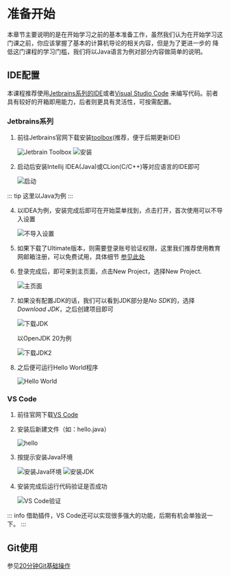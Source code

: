 # 准备开始

本章节主要说明的是在开始学习之前的基本准备工作，虽然我们认为在开始学习这门课之前，你应该掌握了基本的计算机导论的相关内容，但是为了更进一步的
降低这门课程的学习门槛，我们将以Java语言为例对部分内容做简单的说明。

## IDE配置

本课程推荐使用[Jetbrains系列的IDE](https://www.jetbrains.com/)或者[Visual Studio Code](https://code.visualstudio.com/)
来编写代码。前者具有较好的开箱即用能力，后者则更具有灵活性，可按需配置。

### Jetbrains系列

1. 前往Jetbrains官网下载安装[toolbox](https://www.jetbrains.com/toolbox-app/)(推荐，便于后期更新IDE)

   ![Jetbrain Toolbox](https://raw.githubusercontent.com/Waynehfut/blog/img/img/202306040911069.png)
   ![安装](https://raw.githubusercontent.com/Waynehfut/blog/img/img/202306040914227.png)
2. 启动后安装Intellij IDEA(Java)或CLion(C/C++)等对应语言的IDE即可

   ![启动](https://raw.githubusercontent.com/Waynehfut/blog/img/img/202306040916938.png)

::: tip
这里以Java为例
:::

4. 以IDEA为例，安装完成后即可在开始菜单找到，点击打开，首次使用可以不导入设置

   ![不导入设置](https://raw.githubusercontent.com/Waynehfut/blog/img/img/202306040919417.png)
4. 如果下载了Ultimate版本，则需要登录账号验证权限，这里我们推荐使用教育网邮箱注册，可以免费试用，具体细节
   [参见此处](https://www.jetbrains.com.cn/en-us/community/education/#students)
5. 登录完成后，即可来到主页面，点击New Project，选择New Project.

   ![主页面](https://raw.githubusercontent.com/Waynehfut/blog/img/img/202306040921172.png)
6. 如果没有配置JDK的话，我们可以看到JDK部分是*No SDK*的，选择*Download JDK*，之后创建项目即可

   ![下载JDK](https://raw.githubusercontent.com/Waynehfut/blog/img/img/202306051008262.png)

   以OpenJDK 20为例

   ![下载JDK2](https://raw.githubusercontent.com/Waynehfut/blog/img/img/202306051041701.png)
7. 之后便可运行Hello World程序

   ![Hello World](https://raw.githubusercontent.com/Waynehfut/blog/img/img/202306051043239.png)

### VS Code

1. 前往官网下载[VS Code](https://code.visualstudio.com/)
2. 安装后新建文件（如：hello.java）

   <img alt="hello" src="https://raw.githubusercontent.com/Waynehfut/blog/img/img/202306051119670.png"/>

3. 按提示安装Java环境

   <img alt="安装Java环境"  src="https://raw.githubusercontent.com/Waynehfut/blog/img/img/202306051122507.png"/>
   <img alt="安装JDK"  src="https://raw.githubusercontent.com/Waynehfut/blog/img/img/202306051126818.png"/>

4. 安装完成后运行代码验证是否成功

   <img alt="VS Code验证"  src="https://raw.githubusercontent.com/Waynehfut/blog/img/img/202306051131938.png"/>

::: info
借助插件，VS Code还可以实现很多强大的功能，后期有机会单独说一下。
:::

## Git使用

参见[20分钟Git基础操作](ext/git.md)

            